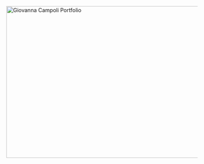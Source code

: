 <a href="https://giovannacampoli.myportfolio.com/"><img src="https://github.com/user-attachments/assets/dda64270-5aad-4d87-9007-cab5233a7fd2" alt="Giovanna Campoli Portfolio" style="width:700px;height:400px;"></a>
